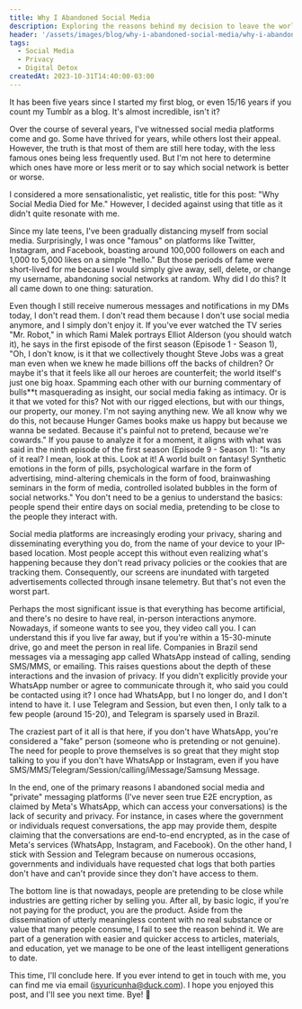 ```yaml
---
title: Why I Abandoned Social Media
description: Exploring the reasons behind my decision to leave the world of social media and embrace a more private and independent digital life.
header: '/assets/images/blog/why-i-abandoned-social-media/why-i-abandoned-social-media.png'
tags:
  - Social Media
  - Privacy
  - Digital Detox
createdAt: 2023-10-31T14:40:00-03:00
---
```


It has been five years since I started my first blog, or even 15/16 years if you count my Tumblr as a blog. It's almost incredible, isn't it?

Over the course of several years, I've witnessed social media platforms come and go. Some have thrived for years, while others lost their appeal. However, the truth is that most of them are still here today, with the less famous ones being less frequently used. But I'm not here to determine which ones have more or less merit or to say which social network is better or worse.

I considered a more sensationalistic, yet realistic, title for this post: "Why Social Media Died for Me." However, I decided against using that title as it didn't quite resonate with me.

Since my late teens, I've been gradually distancing myself from social media. Surprisingly, I was once "famous" on platforms like Twitter, Instagram, and Facebook, boasting around 100,000 followers on each and 1,000 to 5,000 likes on a simple "hello." But those periods of fame were short-lived for me because I would simply give away, sell, delete, or change my username, abandoning social networks at random. Why did I do this? It all came down to one thing: saturation.

Even though I still receive numerous messages and notifications in my DMs today, I don't read them. I don't read them because I don't use social media anymore, and I simply don't enjoy it. If you've ever watched the TV series "Mr. Robot," in which Rami Malek portrays Elliot Alderson (you should watch it), he says in the first episode of the first season (Episode 1 - Season 1), "Oh, I don't know, is it that we collectively thought Steve Jobs was a great man even when we knew he made billions off the backs of children? Or maybe it's that it feels like all our heroes are counterfeit; the world itself's just one big hoax. Spamming each other with our burning commentary of bulls**t masquerading as insight, our social media faking as intimacy. Or is it that we voted for this? Not with our rigged elections, but with our things, our property, our money. I'm not saying anything new. We all know why we do this, not because Hunger Games books make us happy but because we wanna be sedated. Because it's painful not to pretend, because we're cowards." If you pause to analyze it for a moment, it aligns with what was said in the ninth episode of the first season (Episode 9 - Season 1): "Is any of it real? I mean, look at this. Look at it! A world built on fantasy! Synthetic emotions in the form of pills, psychological warfare in the form of advertising, mind-altering chemicals in the form of food, brainwashing seminars in the form of media, controlled isolated bubbles in the form of social networks." You don't need to be a genius to understand the basics: people spend their entire days on social media, pretending to be close to the people they interact with.

Social media platforms are increasingly eroding your privacy, sharing and disseminating everything you do, from the name of your device to your IP-based location. Most people accept this without even realizing what's happening because they don't read privacy policies or the cookies that are tracking them. Consequently, our screens are inundated with targeted advertisements collected through insane telemetry. But that's not even the worst part.

Perhaps the most significant issue is that everything has become artificial, and there's no desire to have real, in-person interactions anymore. Nowadays, if someone wants to see you, they video call you. I can understand this if you live far away, but if you're within a 15-30-minute drive, go and meet the person in real life. Companies in Brazil send messages via a messaging app called WhatsApp instead of calling, sending SMS/MMS, or emailing. This raises questions about the depth of these interactions and the invasion of privacy. If you didn't explicitly provide your WhatsApp number or agree to communicate through it, who said you could be contacted using it? I once had WhatsApp, but I no longer do, and I don't intend to have it. I use Telegram and Session, but even then, I only talk to a few people (around 15-20), and Telegram is sparsely used in Brazil.

The craziest part of it all is that here, if you don't have WhatsApp, you're considered a "fake" person (someone who is pretending or not genuine). The need for people to prove themselves is so great that they might stop talking to you if you don't have WhatsApp or Instagram, even if you have SMS/MMS/Telegram/Session/calling/iMessage/Samsung Message.

In the end, one of the primary reasons I abandoned social media and "private" messaging platforms (I've never seen true E2E encryption, as claimed by Meta's WhatsApp, which can access your conversations) is the lack of security and privacy. For instance, in cases where the government or individuals request conversations, the app may provide them, despite claiming that the conversations are end-to-end encrypted, as in the case of Meta's services (WhatsApp, Instagram, and Facebook). On the other hand, I stick with Session and Telegram because on numerous occasions, governments and individuals have requested chat logs that both parties don't have and can't provide since they don't have access to them.

The bottom line is that nowadays, people are pretending to be close while industries are getting richer by selling you. After all, by basic logic, if you're not paying for the product, you are the product. Aside from the dissemination of utterly meaningless content with no real substance or value that many people consume, I fail to see the reason behind it. We are part of a generation with easier and quicker access to articles, materials, and education, yet we manage to be one of the least intelligent generations to date.

This time, I'll conclude here. If you ever intend to get in touch with me, you can find me via email ([isyuricunha@duck.com](mailto:isyuricunha@duck.com)). I hope you enjoyed this post, and I'll see you next time. Bye! 👋
